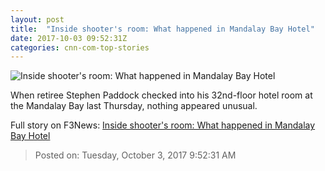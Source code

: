 ```yaml
---
layout: post
title:  "Inside shooter's room: What happened in Mandalay Bay Hotel"
date: 2017-10-03 09:52:31Z
categories: cnn-com-top-stories
---
```


![Inside shooter's room: What happened in Mandalay Bay Hotel](http://i2.cdn.cnn.com/cnnnext/dam/assets/171002215949-mandalay-bay-broken-windows-super-tease.jpg)

When retiree Stephen Paddock checked into his 32nd-floor hotel room at the Mandalay Bay last Thursday, nothing appeared unusual.


Full story on F3News: [Inside shooter's room: What happened in Mandalay Bay Hotel](http://www.f3nws.com/n/kzJkKF)

> Posted on: Tuesday, October 3, 2017 9:52:31 AM

